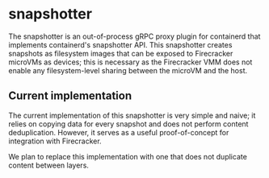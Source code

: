 # snapshotter

The snapshotter is an out-of-process gRPC proxy plugin for containerd that
implements containerd's snapshotter API.  This snapshotter creates snapshots as
filesystem images that can be exposed to Firecracker microVMs as devices; this
is necessary as the Firecracker VMM does not enable any filesystem-level sharing
between the microVM and the host.

## Current implementation

The current implementation of this snapshotter is very simple and naive; it
relies on copying data for every snapshot and does not perform content
deduplication.  However, it serves as a useful proof-of-concept for integration
with Firecracker.

We plan to replace this implementation with one that does not duplicate content
between layers.